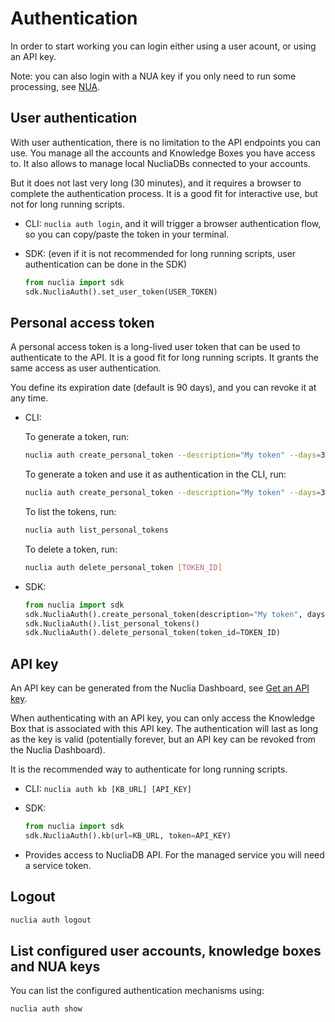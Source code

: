 # Authentication

In order to start working you can login either using a user acount, or using an API key.

Note: you can also login with a NUA key if you only need to run some processing, see [NUA](07-nua.md).

## User authentication

With user authentication, there is no limitation to the API endpoints you can use. You manage all the accounts and Knowledge Boxes you have access to. It also allows to manage local NucliaDBs connected to your accounts.

But it does not last very long (30 minutes), and it requires a browser to complete the authentication process.
It is a good fit for interactive use, but not for long running scripts.

- CLI: `nuclia auth login`, and it will trigger a browser authentication flow, so you can copy/paste the token in your terminal.

- SDK: (even if it is not recommended for long running scripts, user authentication can be done in the SDK)

  ```python
  from nuclia import sdk
  sdk.NucliaAuth().set_user_token(USER_TOKEN)
  ```

## Personal access token

A personal access token is a long-lived user token that can be used to authenticate to the API. It is a good fit for long running scripts. It grants the same access as user authentication.

You define its expiration date (default is 90 days), and you can revoke it at any time.

- CLI:

  To generate a token, run:

  ```sh
  nuclia auth create_personal_token --description="My token" --days=30
  ```

  To generate a token and use it as authentication in the CLI, run:

  ```sh
  nuclia auth create_personal_token --description="My token" --days=30 --login
  ```

  To list the tokens, run:

  ```sh
  nuclia auth list_personal_tokens
  ```

  To delete a token, run:

  ```sh
  nuclia auth delete_personal_token [TOKEN_ID]
  ```

- SDK:

  ```python
  from nuclia import sdk
  sdk.NucliaAuth().create_personal_token(description="My token", days=30)
  sdk.NucliaAuth().list_personal_tokens()
  sdk.NucliaAuth().delete_personal_token(token_id=TOKEN_ID)
  ```

## API key

An API key can be generated from the Nuclia Dashboard, see [Get an API key](https://docs.rag.progress.cloud/docs/guides/getting-started/quick-start/push#get-an-api-key).

When authenticating with an API key, you can only access the Knowledge Box that is associated with this API key.
The authentication will last as long as the key is valid (potentially forever, but an API key can be revoked from the Nuclia Dashboard).

It is the recommended way to authenticate for long running scripts.

- CLI: `nuclia auth kb [KB_URL] [API_KEY]`
- SDK:

  ```python
  from nuclia import sdk
  sdk.NucliaAuth().kb(url=KB_URL, token=API_KEY)
  ```

- Provides access to NucliaDB API. For the managed service you will need a service token.

## Logout

```sh
nuclia auth logout
```

## List configured user accounts, knowledge boxes and NUA keys

You can list the configured authentication mechanisms using:

```bash
nuclia auth show
```

